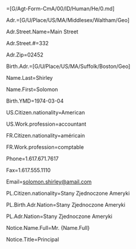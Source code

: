 =[G/Agt-Form-CmA/00/ID/Human/He/0.md]

Adr.=[G/U/Place/US/MA/Middlesex/Waltham/Geo]  

Adr.Street.Name=Main Street

Adr.Street.#=332

Adr.Zip=02452

Birth.Adr.=[G/U/Place/US/MA/Suffolk/Boston/Geo]  

Name.Last=Shirley

Name.First=Solomon

Birth.YMD=1974-03-04

US.Citizen.nationality=American

US.Work.profession=accountant

FR.Citizen.nationality=américain

FR.Work.profession=comptable

Phone=1.617.671.7617

Fax=1.617.555.1110

Email=solomon.shirley@amail.com

PL.Citizen.nationality=Stany Zjednoczone Ameryki

PL.Birth.Adr.Nation=Stany Zjednoczone Ameryki

PL.Adr.Nation=Stany Zjednoczone Ameryki

Notice.Name.Full=Mr. {Name.Full}

Notice.Title=Principal
